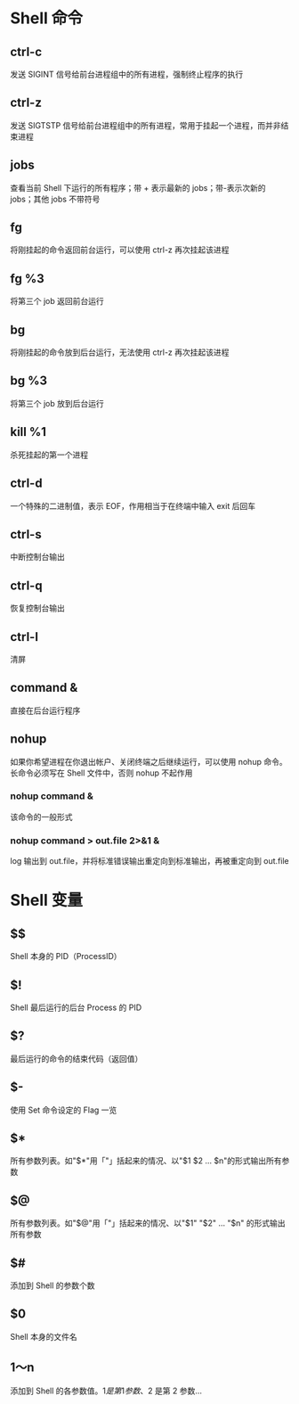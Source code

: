 # Shell 命令

## ctrl-c
发送 SIGINT 信号给前台进程组中的所有进程，强制终止程序的执行

## ctrl-z
发送 SIGTSTP 信号给前台进程组中的所有进程，常用于挂起一个进程，而并非结束进程

## jobs
查看当前 Shell 下运行的所有程序；带 + 表示最新的 jobs；带-表示次新的 jobs；其他 jobs 不带符号

## fg
将刚挂起的命令返回前台运行，可以使用 ctrl-z 再次挂起该进程

## fg %3
将第三个 job 返回前台运行

## bg
将刚挂起的命令放到后台运行，无法使用 ctrl-z 再次挂起该进程

## bg %3
将第三个 job 放到后台运行

## kill %1
杀死挂起的第一个进程

## ctrl-d
一个特殊的二进制值，表示 EOF，作用相当于在终端中输入 exit 后回车

## ctrl-s
中断控制台输出

## ctrl-q
恢复控制台输出

## ctrl-l
清屏

## command &
直接在后台运行程序

## nohup
如果你希望进程在你退出帐户、关闭终端之后继续运行，可以使用 nohup 命令。长命令必须写在 Shell 文件中，否则 nohup 不起作用

### nohup command &
该命令的一般形式

### nohup command > out.file 2>&1 &
log 输出到 out.file，并将标准错误输出重定向到标准输出，再被重定向到 out.file

# Shell 变量

## $$
Shell 本身的 PID（ProcessID）

## $!
Shell 最后运行的后台 Process 的 PID 

## $?
最后运行的命令的结束代码（返回值） 

## $-
使用 Set 命令设定的 Flag 一览 

## $*
所有参数列表。如"$*"用「"」括起来的情况、以"$1 $2 … $n"的形式输出所有参数

## $@
所有参数列表。如"$@"用「"」括起来的情况、以"$1" "$2" … "$n" 的形式输出所有参数 

## $#
添加到 Shell 的参数个数 

## $0
Shell 本身的文件名 

## $1～$n
添加到 Shell 的各参数值。$1 是第 1 参数、$2 是第 2 参数…

